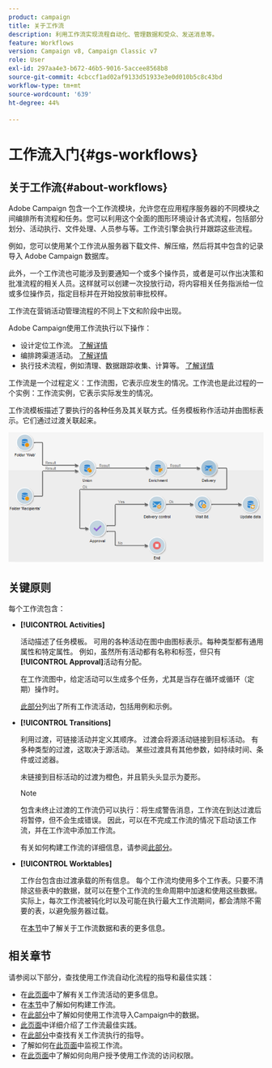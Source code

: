 ```yaml
---
product: campaign
title: 关于工作流
description: 利用工作流实现流程自动化、管理数据和受众、发送消息等。
feature: Workflows
version: Campaign v8, Campaign Classic v7
role: User
exl-id: 297aa4e3-b672-46b5-9016-5accee8568b8
source-git-commit: 4cbccf1ad02af9133d51933e3e0d010b5c8c43bd
workflow-type: tm+mt
source-wordcount: '639'
ht-degree: 44%

---
```


# 工作流入门{#gs-workflows}

## 关于工作流{#about-workflows}

Adobe Campaign 包含一个工作流模块，允许您在应用程序服务器的不同模块之间编排所有流程和任务。您可以利用这个全面的图形环境设计各式流程，包括部分划分、活动执行、文件处理、人员参与等。工作流引擎会执行并跟踪这些流程。

例如，您可以使用某个工作流从服务器下载文件、解压缩，然后将其中包含的记录导入 Adobe Campaign 数据库。

此外，一个工作流也可能涉及到要通知一个或多个操作员，或者是可以作出决策和批准流程的相关人员。这样就可以创建一次投放行动，将内容相关任务指派给一位或多位操作员，指定目标并在开始投放前审批校样。

工作流在营销活动管理流程的不同上下文和阶段中出现。

Adobe Campaign使用工作流执行以下操作：

* 设计定位工作流。 [了解详情](#targeting-workflows)
* 编排跨渠道活动。 [了解详情](#campaign-workflows)
* 执行技术流程，例如清理、数据跟踪收集、计算等。 [了解详情](#technical-workflows)

工作流是一个过程定义：工作流图，它表示应发生的情况。工作流也是此过程的一个实例：工作流实例，它表示实际发生的情况。

工作流模板描述了要执行的各种任务及其关联方式。任务模板称作活动并由图标表示。它们通过过渡关联起来。

![](assets/example1.png)

## 关键原则

每个工作流包含：

* **[!UICONTROL Activities]**

  活动描述了任务模板。 可用的各种活动在图中由图标表示。每种类型都有通用属性和特定属性。 例如，虽然所有活动都有名称和标签，但只有&#x200B;**[!UICONTROL Approval]**&#x200B;活动有分配。

  在工作流图中，给定活动可以生成多个任务，尤其是当存在循环或循环（定期）操作时。

  [此部分](activities.md)列出了所有工作流活动，包括用例和示例。

* **[!UICONTROL Transitions]**

  利用过渡，可链接活动并定义其顺序。 过渡会将源活动链接到目标活动。 有多种类型的过渡，这取决于源活动。 某些过渡具有其他参数，如持续时间、条件或过滤器。

  未链接到目标活动的过渡为橙色，并且箭头头显示为菱形。

  >[!NOTE]
  >
  >包含未终止过渡的工作流仍可以执行：将生成警告消息，工作流在到达过渡后将暂停，但不会生成错误。 因此，可以在不完成工作流的情况下启动该工作流，并在工作流中添加工作流。

  有关如何构建工作流的详细信息，请参阅[此部分](build-a-workflow.md)。

* **[!UICONTROL Worktables]**

  工作台包含由过渡承载的所有信息。 每个工作流均使用多个工作表。只要不清除这些表中的数据，就可以在整个工作流的生命周期中加速和使用这些数据。 实际上，每次工作流被钝化时以及可能在执行最大工作流期间，都会清除不需要的表，以避免服务器过载。

  在[本节](use-workflow-data.md)中了解关于工作流数据和表的更多信息。

## 相关章节

请参阅以下部分，查找使用工作流自动化流程的指导和最佳实践：

* 在[此页面](use-workflow-data.md)中了解有关工作流活动的更多信息。
* 在[本节](build-a-workflow.md)中了解如何构建工作流。
* 在[此部分](campaign-workflows.md)中了解如何使用工作流导入Campaign中的数据。
* [此页面](workflow-best-practices.md)中详细介绍了工作流最佳实践。
* 在[此部分](start-a-workflow.md)中查找有关工作流执行的指导。
* 了解如何在[此页面](monitor-workflow-execution.md)中监视工作流。
* 在[此页面](managing-rights.md)中了解如何向用户授予使用工作流的访问权限。

